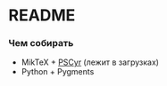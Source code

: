 # README #

### Чем собирать

* MikTeX + [PSCyr](http://plumbum-blog.blogspot.com/2010/06/miktex-28-pscyr-04d.html) (лежит в загрузках)
* Python + Pygments
